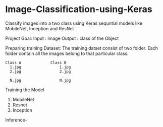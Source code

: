 # Image-Classification-using-Keras
Classify images into a two class using Keras sequntial models like MobileNet, Inception and ResNet

Project Goal:
    Input : Image 
    Output : class of the Object
    
Preparing training Dataset: The training datset consist of two folder. Each folder contain all the images belong to that particular class.

    Class A             Class B
      1.jpg                 1.jpg
      2.jpg                 2.jpg
      .                      .
      N.jpg                 N.jpg
      
  Training the Model
   
   1. MobileNet
   2. Resnet
   3. Inception
   
   
   Inference-
 
